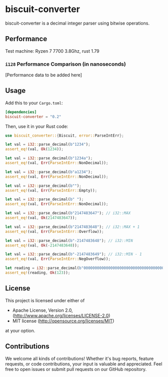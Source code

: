 # biscuit-converter

biscuit-converter is a decimal integer parser using bitwise operations.

## Performance

Test machine: Ryzen 7 7700 3.8Ghz, rust 1.79

### `i128` Performance Comparison (in nanoseconds)

[Performance data to be added here]

## Usage

Add this to your `Cargo.toml`:

```toml
[dependencies]
biscuit-converter = "0.2"
```

Then, use it in your Rust code:

```rust
use biscuit_converter::{Biscuit, error::ParseIntErr};

let val = i32::parse_decimal(b"1234");
assert_eq!(val, Ok(1234));

let val = i32::parse_decimal(b"1234a");
assert_eq!(val, Err(ParseIntErr::NonDecimal));

let val = i32::parse_decimal(b"a1234");
assert_eq!(val, Err(ParseIntErr::NonDecimal));

let val = i32::parse_decimal(b"");
assert_eq!(val, Err(ParseIntErr::Empty));

let val = i32::parse_decimal(b" ");
assert_eq!(val, Err(ParseIntErr::NonDecimal));

let val = i32::parse_decimal(b"2147483647"); // i32::MAX
assert_eq!(val, Ok(2147483647));

let val = i32::parse_decimal(b"2147483648"); // i32::MAX + 1
assert_eq!(val, Err(ParseIntErr::Overflow));

let val = i32::parse_decimal(b"-2147483648"); // i32::MIN
assert_eq!(val, Ok(-2147483648));

let val = i32::parse_decimal(b"-2147483649"); // i32::MIN - 1
assert_eq!(val, Err(ParseIntErr::NegOverflow));

let reading = i32::parse_decimal(b"0000000000000000000000000000000000000123");
assert_eq!(reading, Ok(123));
```

## License

This project is licensed under either of

- Apache License, Version 2.0, (http://www.apache.org/licenses/LICENSE-2.0)
- MIT license (http://opensource.org/licenses/MIT)

at your option.

## Contributions

We welcome all kinds of contributions! Whether it's bug reports, feature requests, or code contributions, 
your input is valuable and appreciated. Feel free to open issues or submit pull requests on our GitHub repository.
